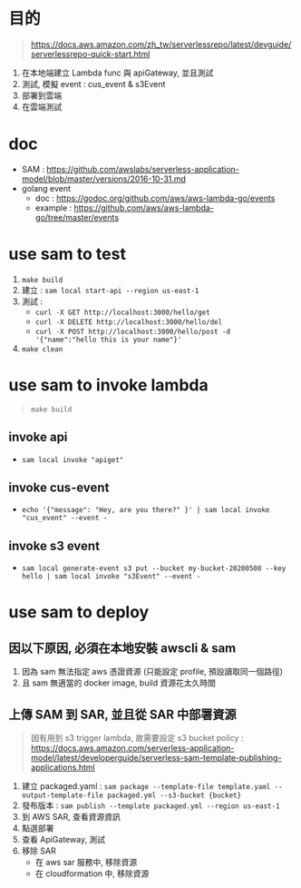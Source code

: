 # 目的
> https://docs.aws.amazon.com/zh_tw/serverlessrepo/latest/devguide/serverlessrepo-quick-start.html

1. 在本地端建立 Lambda func 與 apiGateway, 並且測試
2. 測試, 模擬 event : cus_event & s3Event
3. 部署到雲端
4. 在雲端測試

# doc
- SAM : https://github.com/awslabs/serverless-application-model/blob/master/versions/2016-10-31.md
- golang event 
    - doc : https://godoc.org/github.com/aws/aws-lambda-go/events
    - example : https://github.com/aws/aws-lambda-go/tree/master/events


# use sam to test
1. `make build`
2. 建立 : `sam local start-api --region us-east-1`
3. 測試 : 
    - `curl -X GET http://localhost:3000/hello/get`
    - `curl -X DELETE http://localhost:3000/hello/del`
    - `curl -X POST http://localhost:3000/hello/post -d '{"name":"hello this is your name"}'`
4. `make clean`


# use sam to invoke lambda
> `make build`

## invoke api
- `sam local invoke "apiget"`

## invoke cus-event
- `echo '{"message": "Hey, are you there?" }' | sam local invoke "cus_event" --event -`

## invoke s3 event
- `sam local generate-event s3 put --bucket my-bucket-20200508 --key hello | sam local invoke "s3Event" --event -`


# use sam to deploy
## 因以下原因, 必須在本地安裝 awscli & sam
1. 因為 sam 無法指定 aws 憑證資源 (只能設定 profile, 預設讀取同一個路徑)
2. 且 sam 無適當的 docker image, build 資源花太久時間

## 上傳 SAM 到 SAR, 並且從 SAR 中部署資源
> 因有用到 s3 trigger lambda, 故需要設定 s3 bucket policy : https://docs.aws.amazon.com/serverless-application-model/latest/developerguide/serverless-sam-template-publishing-applications.html

1. 建立 packaged.yaml : `sam package --template-file template.yaml --output-template-file packaged.yml --s3-bucket {bucket}`
2. 發布版本 : `sam publish --template packaged.yml --region us-east-1`
3. 到 AWS SAR, 查看資源資訊
4. 點選部署
5. 查看 ApiGateway, 測試
6. 移除 SAR 
    - 在 aws sar 服務中, 移除資源
    - 在 cloudformation 中, 移除資源